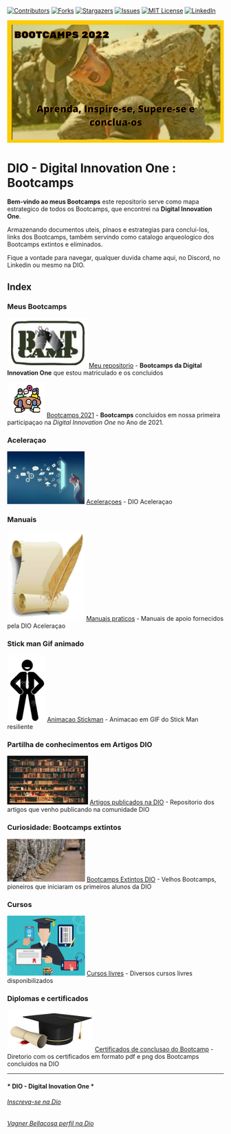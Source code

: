 <!-- PROJECT SHIELDS -->

[![Contributors][contributors-shield]][contributors-url]
[![Forks][forks-shield]][forks-url]
[![Stargazers][stars-shield]][stars-url]
[![Issues][issues-shield]][issues-url]
[![MIT License][license-shield]][license-url]
[![LinkedIn][linkedin-shield]][linkedin-url]

<!-- PROJECT LOGO -->
![Bootcamps na Digital Innovation One](Images/Bootcamp_Logo2022.png "Bootcamps")


# DIO - Digital Innovation One : Bootcamps

**Bem-vindo ao meus Bootcamps** este repositorio serve como mapa estrategico de todos os Bootcamps, que encontrei na **Digital Innovation One**.

Armazenando documentos uteis, plnaos e estrategias para conclui-los, links dos Bootcamps, também servindo como catalogo arqueologico dos Bootcamps extintos e eliminados.

Fique a vontade para navegar, qualquer duvida chame aqui, no Discord, no Linkedin ou mesmo na DIO.

## Index

### Meus Bootcamps

![Bootcamp Logo](Images/bootcamp_logo.png "Logo") [Meu repositorio](BootCamps/)  - **Bootcamps da Digital Innovation One** que estou matriculado e os concluidos


![Bootcamp Icone 2021](Images/BootCamps2021.png "Icone") [Bootcamps 2021](BootCamps/BootCamps2021.md) - **Bootcamps** concluidos em nossa primeira participaçao na *Digital Innovation One* no Ano de 2021.

### Aceleraçao
![image-20211117212323959](Images/image-20211117212323959.png) [Aceleraçoes](BootCamps/Aceleracao)  - DIO Aceleraçao

### Manuais
![image-20211117212407262](Images/image-20211117212407262.png) [Manuais praticos](BootCamps/Manuais)  - Manuais de apoio fornecidos pela DIO Aceleraçao

### Stick man Gif animado
![image-20211117212453268](Images/image-20211117212453268.png) [Animacao Stickman](BootCamps/Animacao)  - Animacao em GIF do Stick Man resiliente

### Partilha de conhecimentos em Artigos DIO
![image-20211117212613175](Images/image-20211117212613175.png) [Artigos publicados na DIO](BootCamps/ArtigosDIO)  - Repositorio dos artigos que venho publicando na comunidade DIO

### Curiosidade: Bootcamps extintos
![image-20211117212716092](Images/image-20211117212716092.png) [Bootcamps Extintos DIO](BootCamps/BootcampsEncerrados)  - Velhos Bootcamps, pioneiros que iniciaram os primeiros alunos da DIO

### Cursos 
![image-20211117212832084](Images/image-20211117212832084.png) [Cursos livres](BootCamps/CursosFree)  - Diversos cursos livres disponibilizados 

### Diplomas e certificados 
![image-20211117212918070](Images/image-20211117212918070.png) [Certificados de conclusao do Bootcamp](BootCamps/Certificados)  - Diretorio com os certificados em formato pdf e png dos Bootcamps concluidos na DIO



---

#### * DIO - Digital Inovation One *
######  [Inscreva-se na Dio](https://web.dio.me/sign-up?ref=R5J3ZLTIFS)  

######  [Vagner Bellacosa perfil na Dio](https://web.dio.me/users/vagnerbellacosa?tab=achievements)  

<!-- MARKDOWN LINKS & IMAGES -->
<!-- https://www.markdownguide.org/basic-syntax/#reference-style-links -->
[contributors-shield]: https://img.shields.io/github/contributors/VagnerBellacosa/DIO_Bootcamps.svg?style=for-the-badge
[contributors-url]: https://github.com/VagnerBellacosa/DIO_Bootcamps/graphs/contributors
[forks-shield]: https://img.shields.io/github/forks/VagnerBellacosa/DIO_Bootcamps.svg?style=for-the-badge
[forks-url]: https://github.com/VagnerBellacosa/DIO_Bootcamps/network/members
[stars-shield]: https://img.shields.io/github/stars/VagnerBellacosa/DIO_Bootcamps.svg?style=for-the-badge
[stars-url]: https://github.com/VagnerBellacosa/DIO_Bootcamps/stargazers
[issues-shield]: https://img.shields.io/github/issues/VagnerBellacosa/DIO_Bootcamps.svg?style=for-the-badge
[issues-url]: https://github.com/VagnerBellacosa/DIO_Bootcamps/issues
[license-shield]: https://img.shields.io/github/license/VagnerBellacosa/DIO_Bootcamps.svg?style=for-the-badge
[license-url]: https://github.com/VagnerBellacosa/DIO_Bootcamps/blob/master/LICENSE.txt
[linkedin-shield]: https://img.shields.io/badge/-LinkedIn-black.svg?style=for-the-badge&logo=linkedin&colorB=555
[linkedin-url]: https://www.linkedin.com/in/VagnerBellacosa/
[product-screenshot]: BootCamps/images/capa.png
